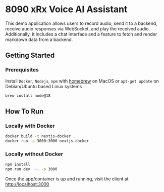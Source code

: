 # 8090 xRx Voice AI Assistant

This demo application allows users to record audio, send it to a backend, receive audio responses via WebSocket, and play the received audio. Additionally, it includes a chat interface and a feature to fetch and render markdown data from a backend.

## Getting Started

### Prerequisites

Install `Docker`, `Nodejs`, `npm` with [homebrew](https://formulae.brew.sh/) on MacOS or `apt-get update` on Debian/Ubuntu based Linux systems
```bash
brew install node@18
```


## How To Run

### Locally with Docker
```bash
docker build -t nextjs-docker .
docker run -p 3000:3000 nextjs-docker
```

### Locally without Docker

```bash
npm install 
npm run dev  -- -p 3000
```
Once the app/container is up and running, visit the client at [http://localhost:3000](http://localhost:3000)